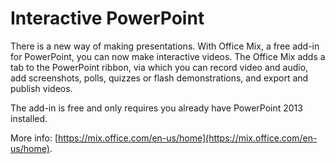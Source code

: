 # Interactive PowerPoint

There is a new way of making presentations. With Office Mix, a free add-in for PowerPoint, you can now make interactive videos. The Office Mix adds a tab to the PowerPoint ribbon, via which you can record video and audio, add screenshots, polls, quizzes or flash demonstrations, and export and publish videos.

The add-in is free and only requires you already have PowerPoint 2013 installed.

More info: [https://mix.office.com/en-us/home](https://mix.office.com/en-us/home).

